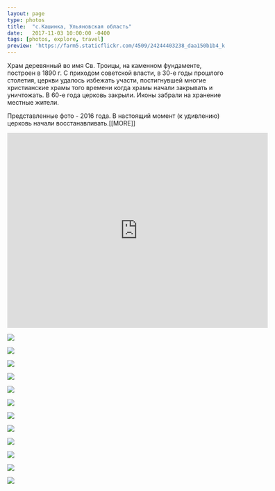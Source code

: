 ```yaml
---
layout: page
type: photos
title:  "с.Кашинка, Ульяновская область"
date:   2017-11-03 10:00:00 -0400
tags: [photos, explore, travel]
preview: 'https://farm5.staticflickr.com/4509/24244403238_daa150b1b4_k.jpg'
---
```


Храм деревянный во имя Св. Троицы, на каменном фундаменте, построен в 1890 г. С приходом советской власти, в 30-е годы прошлого столетия, церкви удалось избежать участи, постигнувшей многие христианские храмы того времени когда храмы начали закрывать и уничтожать. В 60-е года церковь закрыли. Иконы забрали на хранение местные жители.

Представленные фото - 2016 года. В настоящий момент (к удивлению) церковь начали восстанавливать.[[MORE]]

<iframe src="https://www.google.com/maps/embed?pb=!1m14!1m12!1m3!1d4228.023537554497!2d48.143391901151396!3d54.630850635868974!2m3!1f0!2f0!3f0!3m2!1i1024!2i768!4f13.1!5e1!3m2!1sru!2sru!4v1509687154470" width="600" height="450" frameborder="0" allowfullscreen="" class="post-map"></iframe>

![](https://farm5.staticflickr.com/4494/37387888354_0b6f344dd0_k.jpg)

![](https://farm5.staticflickr.com/4447/38043981496_afb6e67d58_k.jpg)

![](https://farm5.staticflickr.com/4445/26320186189_ace6235959_k.jpg)

![](https://farm5.staticflickr.com/4486/24244390308_d8eb7a81d4_k.jpg)

![](https://farm5.staticflickr.com/4455/26320192569_f1afd5aa27_k.jpg)

![](https://farm5.staticflickr.com/4498/38043985296_6abcce2ef5_k.jpg)

![](https://farm5.staticflickr.com/4482/38096702711_e11382cfd6_k.jpg)

![](https://farm5.staticflickr.com/4445/24244398858_5c6b18854e_k.jpg)

![](https://farm5.staticflickr.com/4498/24244400068_7c0ff14186_k.jpg)

![](https://farm5.staticflickr.com/4470/26320211749_43d141ab3e_k.jpg)

![](https://farm5.staticflickr.com/4494/26320214419_5fc19a23be_k.jpg)

![](https://farm5.staticflickr.com/4509/24244403238_daa150b1b4_k.jpg)
